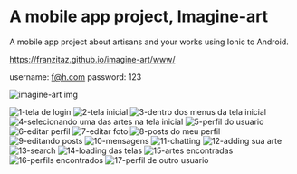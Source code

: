# A mobile app project, Imagine-art
A mobile app project about artisans and your works using Ionic to Android.

https://franzitaz.github.io/imagine-art/www/

username: f@h.com
password: 123



![imagine-art img](https://user-images.githubusercontent.com/11142312/34917197-48a72754-f92a-11e7-893b-7038b81eccea.png)




![1-tela de login](https://user-images.githubusercontent.com/11142312/34911814-112769c2-f8b9-11e7-9853-bff4f672521e.png)
![2-tela inicial](https://user-images.githubusercontent.com/11142312/34911815-11467588-f8b9-11e7-9473-0c2056989ae5.png)
![3-dentro dos menus da tela inicial](https://user-images.githubusercontent.com/11142312/34911816-1164347e-f8b9-11e7-91d1-a6fa75ed7c5f.png)
![4-selecionando uma das artes na tela inicial](https://user-images.githubusercontent.com/11142312/34911817-1181b97c-f8b9-11e7-9c77-5faff7858013.png)
![5-perfil do usuario](https://user-images.githubusercontent.com/11142312/34911818-119fe53c-f8b9-11e7-8fc5-6b221aed5f3d.png)
![6-editar perfil](https://user-images.githubusercontent.com/11142312/34911819-11bef2d8-f8b9-11e7-9f7e-8877a8391d98.png)
![7-editar foto](https://user-images.githubusercontent.com/11142312/34911820-11dccb0a-f8b9-11e7-834b-5e6727fbb549.png)
![8-posts do meu perfil](https://user-images.githubusercontent.com/11142312/34911821-11fbe008-f8b9-11e7-8bbf-d84beaa82e4e.png)
![9-editando posts](https://user-images.githubusercontent.com/11142312/34911822-1219a106-f8b9-11e7-8f70-cba353ae1c5e.png)
![10-mensagens](https://user-images.githubusercontent.com/11142312/34911823-12372b04-f8b9-11e7-8dcd-de6926574036.png)
![11-chatting](https://user-images.githubusercontent.com/11142312/34911824-12763d62-f8b9-11e7-9642-bd99419dc7e2.png)
![12-adding sua arte](https://user-images.githubusercontent.com/11142312/34911825-129c0c54-f8b9-11e7-9174-75d5365b2f3d.png)
![13-search](https://user-images.githubusercontent.com/11142312/34911826-12ba5e66-f8b9-11e7-864d-8f63c7871e1a.png)
![14-loading das telas](https://user-images.githubusercontent.com/11142312/34911827-12e4f608-f8b9-11e7-94b0-9726c023c3d6.png)
![15-artes encontradas](https://user-images.githubusercontent.com/11142312/34911828-130310d4-f8b9-11e7-8ba3-0f2b33f61e4d.png)
![16-perfils encontrados](https://user-images.githubusercontent.com/11142312/34911829-1322ecd8-f8b9-11e7-9028-6a8be79a1cb6.png)
![17-perfil de outro usuario](https://user-images.githubusercontent.com/11142312/34911830-134152ea-f8b9-11e7-9d38-cf486c40d1a1.png)
